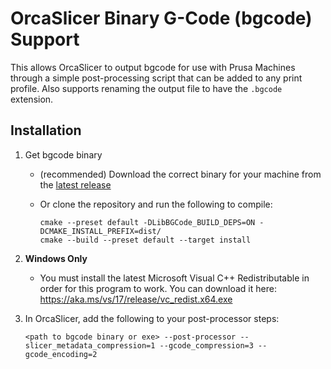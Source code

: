 # OrcaSlicer Binary G-Code (bgcode) Support

This allows OrcaSlicer to output bgcode for use with Prusa Machines through a simple post-processing script that can be added to any print profile. Also supports renaming the output file to have the `.bgcode` extension.

## Installation

1. Get bgcode binary

    - (recommended) Download the correct binary for your machine from the [latest release](https://github.com/bwees/orca_bgcode/releases/latest)
    
    - Or clone the repository and run the following to compile:

        ```
        cmake --preset default -DLibBGCode_BUILD_DEPS=ON -DCMAKE_INSTALL_PREFIX=dist/  
        cmake --build --preset default --target install
        ```

2. **Windows Only**
    - You must install the latest Microsoft Visual C++ Redistributable in order for this program to work. You can download it here: https://aka.ms/vs/17/release/vc_redist.x64.exe

2. In OrcaSlicer, add the following to your post-processor steps:

    ```
    <path to bgcode binary or exe> --post-processor --slicer_metadata_compression=1 --gcode_compression=3 --gcode_encoding=2
    ```
